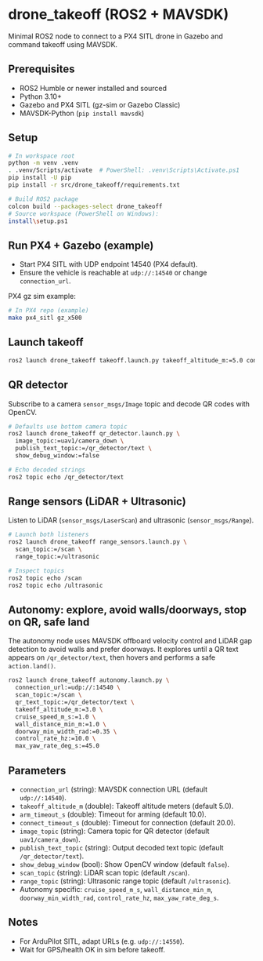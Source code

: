 # drone_takeoff (ROS2 + MAVSDK)

Minimal ROS2 node to connect to a PX4 SITL drone in Gazebo and command takeoff using MAVSDK.

## Prerequisites
- ROS2 Humble or newer installed and sourced
- Python 3.10+
- Gazebo and PX4 SITL (gz-sim or Gazebo Classic)
- MAVSDK-Python (`pip install mavsdk`)

## Setup
```bash
# In workspace root
python -m venv .venv
. .venv/Scripts/activate  # PowerShell: .venv\Scripts\Activate.ps1
pip install -U pip
pip install -r src/drone_takeoff/requirements.txt

# Build ROS2 package
colcon build --packages-select drone_takeoff
# Source workspace (PowerShell on Windows):
install\setup.ps1
```

## Run PX4 + Gazebo (example)
- Start PX4 SITL with UDP endpoint 14540 (PX4 default).
- Ensure the vehicle is reachable at `udp://:14540` or change `connection_url`.

PX4 gz sim example:
```bash
# In PX4 repo (example)
make px4_sitl gz_x500
```

## Launch takeoff
```bash
ros2 launch drone_takeoff takeoff.launch.py takeoff_altitude_m:=5.0 connection_url:=udp://:14540
```

## QR detector
Subscribe to a camera `sensor_msgs/Image` topic and decode QR codes with OpenCV.

```bash
# Defaults use bottom camera topic
ros2 launch drone_takeoff qr_detector.launch.py \
  image_topic:=uav1/camera_down \
  publish_text_topic:=/qr_detector/text \
  show_debug_window:=false

# Echo decoded strings
ros2 topic echo /qr_detector/text
```

## Range sensors (LiDAR + Ultrasonic)
Listen to LiDAR (`sensor_msgs/LaserScan`) and ultrasonic (`sensor_msgs/Range`).

```bash
# Launch both listeners
ros2 launch drone_takeoff range_sensors.launch.py \
  scan_topic:=/scan \
  range_topic:=/ultrasonic

# Inspect topics
ros2 topic echo /scan
ros2 topic echo /ultrasonic
```

## Autonomy: explore, avoid walls/doorways, stop on QR, safe land
The autonomy node uses MAVSDK offboard velocity control and LiDAR gap detection to avoid walls and prefer doorways. It explores until a QR text appears on `/qr_detector/text`, then hovers and performs a safe `action.land()`.

```bash
ros2 launch drone_takeoff autonomy.launch.py \
  connection_url:=udp://:14540 \
  scan_topic:=/scan \
  qr_text_topic:=/qr_detector/text \
  takeoff_altitude_m:=3.0 \
  cruise_speed_m_s:=1.0 \
  wall_distance_min_m:=1.0 \
  doorway_min_width_rad:=0.35 \
  control_rate_hz:=10.0 \
  max_yaw_rate_deg_s:=45.0
```

## Parameters
- `connection_url` (string): MAVSDK connection URL (default `udp://:14540`).
- `takeoff_altitude_m` (double): Takeoff altitude meters (default 5.0).
- `arm_timeout_s` (double): Timeout for arming (default 10.0).
- `connect_timeout_s` (double): Timeout for connection (default 20.0).
- `image_topic` (string): Camera topic for QR detector (default `uav1/camera_down`).
- `publish_text_topic` (string): Output decoded text topic (default `/qr_detector/text`).
- `show_debug_window` (bool): Show OpenCV window (default `false`).
- `scan_topic` (string): LiDAR scan topic (default `/scan`).
- `range_topic` (string): Ultrasonic range topic (default `/ultrasonic`).
- Autonomy specific: `cruise_speed_m_s`, `wall_distance_min_m`, `doorway_min_width_rad`, `control_rate_hz`, `max_yaw_rate_deg_s`.

## Notes
- For ArduPilot SITL, adapt URLs (e.g. `udp://:14550`).
- Wait for GPS/health OK in sim before takeoff.
